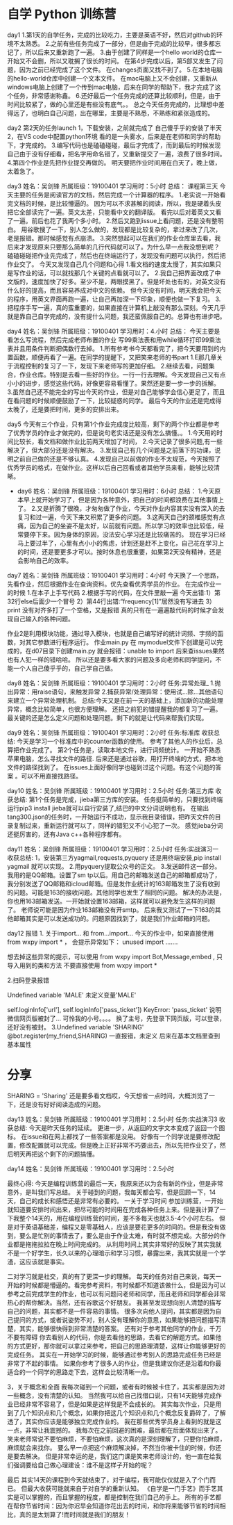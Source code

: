 # 自学 Python 训练营
day1
1.第1天的自学任务，完成的比较吃力，主要是英语不好，然后对github的环境不太熟悉。
2.之前有些任务完成了一部分，但是由于完成的比较早，很多都忘记了，所以后来又重新跑了一遍。
3.由于创建了同样是一个hello world的仓库一开始又不会删，所以又耽搁了很长的时间。
在第4步完成以后，第5部又发生了问题，因为之前已经完成了这个文件。
在changes页面又找不到了。
5.在本地电脑的hello-world仓库中创建一个文本文件。
在mac电脑上又不会创建，又重新从windows电脑上创建了一个传到mac电脑，后来在同学的帮助下，我才完成了这个任务，非常感谢称鑫。
6.还好最后一个任务完成的还算比较顺利，但是，由于时间比较紧了，做的心里还是有些没有底气。。
总之今天任务完成的，比理想中差得远了，也明白自己问题，出在哪里，主要是不熟悉，不熟练和紧张造成的。

day2
第2天的任务launch
1，下载安装，之前就完成了
自己傻乎乎的安装了半天
2，在VS code中配置python环境
看的是一头雾水，后来是在老师和同学的帮助下，才完成的。
3.编写代码也是磕磕碰碰，最后才完成了，而到最后的时候发现自己由于没有仔细看，把名字用命名错了，又重新提交了一遍，浪费了很多时间。
4.第四个作业是先把作业提交再做的。
明天要把作业时间用在白天了，晚上做，太着急了。

day3
姓名：吴剑锋
所属班级：19100401
学习用时：5小时
总结：
课程第三天
今天主要的任务是阅读官方的文档，然后完成一个计算器的程序。
1.老实说一开始看完文档的时候，是比较懵逼的。
因为可以不求甚解的阅读，所以，我是硬着头皮把它全部读完了一遍。英文太差，只能看中文的翻译版。
看完以后对着英文又看了一遍。前后也花了我两个多小时。
2.然后又跑到issue上看问题，还是没有整明白。
用谷歌搜了一下，别人怎么做的，发现都是比较复杂的，拿过来改了几次，老是报错。那时候感觉有点崩溃。
3.突然想起可以在我们的作业仓库里去看，我后来才发现原来只要那么简单的几行代码就可以了。为什么早一点我没想到呢？
磕磕碰碰把作业先完成了，然后也在终端运行了，发现没有问题可以执行，然后把作业交了。
今天又发现自己几个问题和心得
1.看文档的速度太慢了，其实如果只是写作业的话，可以就找那几个关键的点看就可以了。
2.我自己把界面改成了中文版的，速度加快了好多。至少不是，两眼摸黑了。但是坏处也有的，对英文没有什么好的提高，而且容易养成对中文的依赖。
但今天没有时间，明天我会把今天的程序，用英文界面再跑一遍，让自己再加深一下印象，顺便也做一下复习。
3.把程序手写一遍，真的蛮重要的，如果直接在计算机上敲没有那么深刻。今天几乎就是靠自己自学完成的，没有提什么问题，我还蛮佩服自己的。总算也有进步吧。

day4
姓名：吴剑锋
所属班级：19100401
学习用时：4.小时
总结：
今天主要是看怎么写流程，然后完成老师布置的作业
写99乘法表和用while循环打印99乘法表并且用条件判断把偶数行去掉。
1.所有参考书今天都看完了，把今天要用到的内置函数，顺便再看了一遍。在同学的提醒下，又把笑来老师的书part 1.E那几章关于流程控制的复习了一下，发现下来老师写的更加仔细。
2.继续去看，问题集合，作业仓库。特别是去看一些好的作业。一行一行去理解。今天发现自己又有点小小的进步，感觉这些代码，好像更容易看懂了。果然还是要一步一步的拆解。
3.虽然自己还不能完全的写出今天的作业，但是对自己能够学会信心更足了，而且在看问题的时候顺便鼓励了一下，比较疑惑的同学。
最后今天的作业还是完成得太晚了，还是要把时间，更多的安排出来。

day5
今天有三个作业，只有第1个作业完成度比较高，剩下的两个作业都是参考了优秀学员的作业才做完的，但是说句老实话还是没有怎么搞懂。。
1.今天用的时间比较长，看文档和做作业比前两天增加了时间，
2.今天记录了很多问题,有一些解决了，但大部分还是没有解决。
3.发现自己有几个问题是之前落下的功课，说明之前自己做的还是不够认真。
4.发现自己以前做的作业不太规范，今天按照了优秀学员的格式，在做作业。这样以后自己回看或者其他学员来看，能够比较清晰。

- day6
姓名：吴剑锋
所属班级：19100401
学习用时：6小时
总结：
1.今天原本早上就开始学习了，但是因为各种意外，把自己的时间都浪费在其他事情上了。
2.又是折腾了很晚，才匆匆做了作业，今天对作业内容其实没有深入的去复习和过一遍，今天下来又积累了更多的问题。
3.这两天自己的颈椎感觉有点痛，因为自己的坐姿不是太好，以前就有问题。所以学习的效率也比较低，经常要停下来。因为身体的原因，没法安心学习还是比较痛苦的。
现在学习已经马上要过半了，心里有点小小的焦虑，计划还是赶不上变化，自己花在学习上的时间，还是要更多才可以。按时休息也很重要，如果第2天没有精神，还是会影响自己的效率。

day7
姓名：吴剑锋
所属班级：19100401
学习用时：4小时
今天换了一个思路，先看作业，然后根据作业在查询资料。优先查看优秀学员的作业。
在完成作业一的时候
1.在本子上手写代码
2.根据手写的代码，在文件里敲一遍
今天出错:1）第32行else后面少一个冒号
2）第44行出错:“frequency[1]”居然没有写进去
3）print 没有对齐多打了一个空格，又是报错
真的只有在一遍遍敲代码的时候才会发现自己输入的各种问题。

作业2是利用模块功能，通过导入模块，也就是自己编写好的统计词频、字频的函数，对其它参数进行程序运行。
作业main.py 在 mymoduel文件下创建是可以完成的，在d07目录下创建main.py 就会报错：unable to import
后来查issues果然也有人犯一样的错哈哈。
所以还是要多看大家的问题及多向老师和同学提问，不能一个人自己傻乎乎的，自己学自己做。

day8
姓名：吴剑锋
所属班级：19100401
学习用时：2小时
任务:异常处理_
1.抛出异常：用raise语句，来触发异常
2.捕获异常/处理异常：使用试...除...其他语句来建立一个异常处理机制。
总结:今天又是在前一天的基础上，添加新的功能处理异常，概念比较简单，也很方便理解。
还把之前犯的错提醒我的都复习了一遍。
最关键的还是怎么定义问题和处理问题。剩下的就是让代码来帮我们实现。

day9
姓名：吴剑锋
所属班级：19100401
学习用时：2小时
任务:标准库
收获总结:
今天是学习一个标准库中的counter函数的使用。
参考了其他人的作业后，总算把作业完成了。
第2个任务是，读取本地文件，进行词频统计。
一开始不熟悉苹果电脑，怎么寻找文件的路径.
后来还是通过谷歌，用打开终端的方式，把本地文件的路径找到了。
在issues上面好像同学也碰到过这个问题。有这个问题的答案 。可以不用直接找路径。

day10
姓名：吴剑锋
所属班级：19100401
学习用时：2.5小时
任务:第三方库
收获总结:
 第1个任务是完成，jieba第三方库的安装。
任务挺简单的，只要找到终端运行pip3 install jieba就可以自行安装了,结巴的中文分词说明也有。
在输出tang300.json的任务时，一开始运行不成功，显示我目录错误，把昨天文件的目录复制过来，重新运行就可以了，同样的错犯又不小心犯了一次。
感觉jieba分词还挺厉害的，还有Java c++各种程序都有。

day11
姓名：吴剑锋
所属班级：19100401
学习用时：2.5小时
任务:实战演习一
收获总结:
1，安装第三方yagmail,requests,pyquery
还是用终端安装,pip install yagmail 就可以实现。
2.用pyquery提取公众号的正文。
3.发送邮件这一部分。我用的是QQ邮箱。设置了sm tp以后。用自己的邮箱发送自己的邮箱都成功了，我分别发送了QQ邮箱和icloud邮箱。但是发作业统计的163邮箱发生了没有收到的问题。可能是163的接收问题。其他同学也发生了相同的问题。
解决的办法是，你也用163邮箱发送。一开始就设置163邮箱，这样就可以避免发生这样的问题了。
老师说可能是因为作业163邮箱没有开smtp。
后来我又测试了一下163的其他邮箱其实是可以发送成功的。问题原因找到了，就是我们作业邮箱的问题。

day12
报错
1.
关于import... 和 from...import...
今天的作业中，如果直接使用 from wxpy import * ， 会提示异常如下：
unused import …….

想去掉这些异常的提示，可以使用
from wxpy import Bot,Message,embed , 只导入用到的类和方法
不要直接使用 from wxpy import *

2.扫码登录报错

Undefined variable 'MALE'
未定义变量'MALE'


self.loginInfo['url'], self.loginInfo['pass_ticket'])
KeyError: 'pass_ticket'
说明微信网页版被封了...
可怜我的小号。。。。
换了主号，先登录下网页版，可以登录，还好没有被封。
3.Undefined variable 'SHARING'
@bot.register(my_friend,SHARING) 一直报错，未定义
后来在基本文档里查到基本属性 
# 分享
SHARING = 'Sharing'
还是要多看文档哎，今天想省一点时间，大概浏览了一下，还是没有好好阅读造成的问题。

day13
姓名：吴剑锋
所属班级：19100401
学习用时：2.5小时
任务:实战演习3
收获总结:
今天是昨天任务的延续。
更进一步，从返回的文字文本变成了返回一个图标。
在issue和在网上都找了一些答案都是没用。
好像有一个同学说是要修改配置，修改配置就可以完成。但是晚上正好非常不巧要出去，所以先把作业交了，然后明天再把这个剩下的问题搞懂。



day14
姓名：吴剑锋
所属班级：19100401
学习用时：2.5小时

最终心得:
今天是编程训练营的最后一天，我原来还以为会有新的作业，但是非常意外，是叫我们写总结。
关于碰到的问题，我每天都会写，但是回顾一下，14天，自己的成长和感悟还是非常有必要的。
一关于学习时间
参加训练营，一开始就知道要安排时间出来，把尽可能的时间用在完成各种任务上来。但是我计算了一下我整个14天的，用在编程训练营的时间，差不多每天也就3.5-4个小时左右。
但是对于英语基础差，编程又是零基础人，应该是要花更多的时间的。但是我没有做到，要么是忙别的事情去了，要么是由于作业太难，有时就不想完成。大部分的作业都是拖拖拉拉在晚上时间完成的。
从利用时间上其实非常好的反映了其实我就不是一个好学生，长久以来的心理暗示和学习习惯，暴露出来，我其实就是一个学渣，这应该就是事实。


二对学习就是社交，真的有了更深一步的理解。
每天的任务对自己来说，每天一开始的时候都是懵逼的。看完参考资料，有时候都不知道该做什么，但是因为可以参考之前完成学生的作业，也可以有问题问老师和同学，而且老师和同学都会非常热心的帮你解决。当然，还有谷歌这个好朋友。
我甚至发现想向别人清楚的描写自己的问题，其实都不是一件容易的事情。
很多次向他人提问，其实都是因为自己提问的方式，或者说姿势不对，别人没有理解你的意思，如果能够把问题描写清楚，其实，能够很快得到非常清楚的答案。
还有对于参考其他同学的作业，千万不要有障碍
你去看别人的代码，你是去看他的思路，去看它的解题方式。如果他的方式更好，那你就可以拿过来参考，把自己的思路理清楚，这样让你能够更好的完成任务。
其实在一开始学习的时候，能够通过参考别人的思路完成任务已经是非常了不起的事情。
如果你参考了很多人的作业，但是我建议你还是沿着和你最适合的一个同学的思路走下去，这样会比较清晰一点。

3，关于概念和全面
我每次碰到一个问题，或者有时候被卡住了，其实都是因为对一些概念，没有清楚的认知。
当然我可以给自己找借口说，只有14天能够完成作业已经非常不容易了，但是如果是这样我是不会成长的。
其实每次作业，只是用到了几个知识点和几个概念，如果你把这几个知识点和几个概念反复爵碎了，了解透了，其实你应该是能够独立完成作业的。
我在那些优秀学员身上看到的就是这一点，非常让我震撼的。
我每次在之前回避的困难，最后都在后面体现出来了。笑来老师常说不要怕麻烦，不要怕麻烦，这次真的是深刻理解了，只要你怕麻烦，麻烦就会来找你。
要么早一点把这个麻烦解决掉，不然当你被卡住的时候，你还是要去解决。
但是非常幸运的是，我们这门课是笑来老师设计的，他一直在给我们强调要给自己做心理建设：谁不是这样子开始的呢？

最后
其实14天的课程到今天就结束了，对于编程，我可能仅仅就是入了个门而已。
但最大收获可能就来自于对自学的重新认知。
《自学是一门手艺》而手艺其实是可以掌握的，而且掌握的程度，都是控制在我们自己的手上。
所有的手艺都在帮你节省时间：因为你迟早会知道你花出去的时间，和你将来能够节省的时间相比，真的是太划算了!而时间就是我们的朋友！

